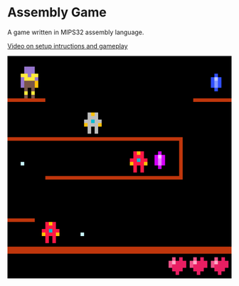 # Assembly Game

A game written in MIPS32 assembly language.

[Video on setup intructions and gameplay](https://www.youtube.com/watch?v=dHKM8HJmQ_E&t=9s)

![alt text](./game.png "Logo Title Text 1")